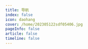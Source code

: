 ```yaml
---
title: 导航
index: false
icon: daohang
cover: /home/202305122sdf05406.jpg
pageInfo: false
article: false
timeline: false
---
```


<div class="catalog-display-container">
  <AutoCatalog base='/java' />
</div>

<div class="catalog-display-container">
  <AutoCatalog base='/database' />
</div>

<div class="catalog-display-container">
  <AutoCatalog base='/discovery' />
</div>

<div class="catalog-display-container">
  <AutoCatalog base='/note' />
</div>

